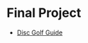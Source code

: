 # Final Project

<ul>
    <li><a href="disc_golf_site/index.html" target="_blank">Disc Golf Guide</a></li>
</ul>